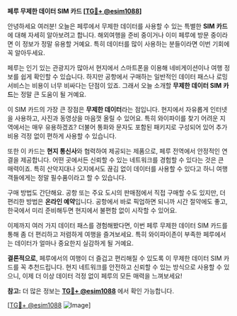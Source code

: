 **페루 무제한 데이터 SIM 카드 [[TG💪+ @esim1088](https://t.me/s/esim1088)]**

안녕하세요 여러분! 오늘은 페루에서 무제한 데이터를 사용할 수 있는 특별한 **SIM 카드**에 대해 자세히 알아보려고 합니다. 해외여행을 준비 중이거나 이미 페루에 방문 중이라면 이 정보가 정말 유용할 거예요. 특히 데이터를 많이 사용하는 분들이라면 이번 기회에 꼭 알아두세요.

페루는 인기 있는 관광지가 많아서 현지에서 스마트폰을 이용해 네비게이션이나 여행 정보를 쉽게 확인할 수 있습니다. 하지만 공항에서 구매하는 일반적인 데이터 패스나 로밍 서비스는 비용이 너무 비싸다는 단점이 있죠. 그래서 오늘 소개할 **무제한 데이터 SIM 카드**는 정말 큰 도움이 될 거예요.

이 SIM 카드의 가장 큰 장점은 **무제한 데이터**라는 점입니다. 현지에서 자유롭게 인터넷을 사용하고, 사진과 동영상을 마음껏 올릴 수 있어요. 특히 와이파이를 찾기 어려운 지역에서는 매우 유용하겠죠? 더불어 통화와 문자도 포함된 패키지로 구성되어 있어 추가 비용 걱정 없이 편하게 사용할 수 있습니다.

또한 이 카드는 **현지 통신사**와 협력하여 제공되는 제품으로, 페루 전역에서 안정적인 연결을 제공합니다. 어떤 곳에서든 신뢰할 수 있는 네트워크를 경험할 수 있다는 것은 큰 매력이죠. 특히 산악지대나 오지에서도 끊김 없이 데이터를 사용할 수 있다고 하니 여행객들에게는 정말 필수품이라고 할 수 있습니다.

구매 방법도 간단해요. 공항 또는 주요 도시의 판매점에서 직접 구매할 수도 있지만, 더 편리한 방법은 **온라인 예약**입니다. 공항에서 바로 픽업하면 되니까 시간 절약에도 좋고, 한국에서 미리 준비해두면 현지에서 불편함 없이 시작할 수 있어요.

이제까지 여러 가지 데이터 패스를 경험해봤다면, 이번 페루 무제한 데이터 SIM 카드를 통해 좀 더 편리하고 저렴하게 여행을 즐겨보세요. 특히 와이파이존이 부족한 페루에서는 데이터가 얼마나 중요한지 실감하게 될 거예요.

**결론적으로**, 페루에서의 여행이 더 즐겁고 편리해질 수 있도록 이 무제한 데이터 SIM 카드를 꼭 추천드립니다. 현지 네트워크를 안전하고 신뢰할 수 있는 방식으로 사용할 수 있으니, 이제 더 이상 데이터 걱정 없이 페루의 모든 매력을 느껴보세요!

**참고:** 더 많은 정보는 **[TG💪+ @esim1088](https://t.me/s/esim1088)** 에서 확인 가능합니다.  

[[TG💪+ @esim1088](https://t.me/s/esim1088) ![Image](https://i.postimg.cc/Y0z9fWf4/image.png)]